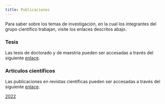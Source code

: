 ```yaml
---
title: Publicaciones
---
```


Para saber sobre los temas de investigación, en la cual los integrantes del grupo científico trabajan, visite los enlaces descritos abajo.

### **Tesis**

Las tesis de doctorado y de maestria pueden ser accesadas a través del siguiente [enlace](./publicaciones/tesis.md).

### **Artículos científicos**

Las publicaciones en revistas científicas pueden ser accesadas a través del siguiente [enlace](./publicaciones/publicaciones.md).

[2022](./publicaciones/publicaciones.md)